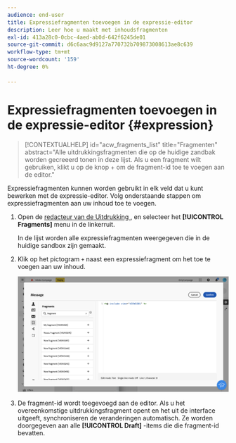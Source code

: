 ```yaml
---
audience: end-user
title: Expressiefragmenten toevoegen in de expressie-editor
description: Leer hoe u maakt met inhoudsfragmenten
exl-id: 413a28c0-0cbc-4aed-ab0d-642f6245de01
source-git-commit: d6c6aac9d9127a770732b709873008613ae8c639
workflow-type: tm+mt
source-wordcount: '159'
ht-degree: 0%

---
```


# Expressiefragmenten toevoegen in de expressie-editor {#expression}

>[!CONTEXTUALHELP]
>id="acw_fragments_list"
>title="Fragmenten"
>abstract="Alle uitdrukkingsfragmenten die op de huidige zandbak worden gecreeerd tonen in deze lijst. Als u een fragment wilt gebruiken, klikt u op de knop + om de fragment-id toe te voegen aan de editor."

<!-- pas vu dans l'UI-->

Expressiefragmenten kunnen worden gebruikt in elk veld dat u kunt bewerken met de expressie-editor. Volg onderstaande stappen om expressiefragmenten aan uw inhoud toe te voegen.

1. Open de [&#x200B; redacteur van de Uitdrukking &#x200B;](../personalization/gs-personalization.md), en selecteer het **[!UICONTROL Fragments]** menu in de linkerruit.

   In de lijst worden alle expressiefragmenten weergegeven die in de huidige sandbox zijn gemaakt.

1. Klik op het pictogram `+` naast een expressiefragment om het toe te voegen aan uw inhoud.

   ![&#x200B; Schermafbeelding die de toevoeging van een uitdrukkingsfragment tonen gebruikend + pictogram &#x200B;](assets/fragment-add-expression.png)

1. De fragment-id wordt toegevoegd aan de editor. Als u het overeenkomstige uitdrukkingsfragment opent en het uit de interface uitgeeft, synchroniseren de veranderingen automatisch. Ze worden doorgegeven aan alle **[!UICONTROL Draft]** -items die die fragment-id bevatten.